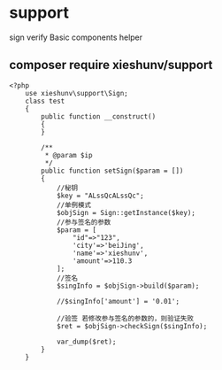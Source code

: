 # support
sign  verify Basic components helper

## composer require xieshunv/support
    <?php
        use xieshunv\support\Sign;
        class test
        {
            public function __construct()
            {
            }
            
            /**
             * @param $ip
             */
            public function setSign($param = [])
            {
                //秘钥
                $key = "ALssQcALssQc";
                //单例模式
                $objSign = Sign::getInstance($key);
                //参与签名的参数
                $param = [
                    "id"=>"123",
                    'city'=>'beiJing',
                    'name'=>'xieshunv',
                    'amount'=>110.3
                ];
                //签名
                $singInfo = $objSign->build($param);
                
                //$singInfo['amount'] = '0.01';
                
                //验签 若修改参与签名的参数的，则验证失败
                $ret = $objSign->checkSign($singInfo);
                
                var_dump($ret);
            }
        }
